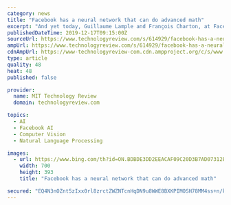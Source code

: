 ```yaml
---
category: news
title: "Facebook has a neural network that can do advanced math"
excerpt: "And yet today, Guillaume Lample and François Charton, at Facebook AI Research in Paris, say they have developed an algorithm that does the job with just a moment’s thought. These guys have trained a neural network to perform the necessary symbolic reasoning to differentiate and integrate mathematical expressions for the first time."
publishedDateTime: 2019-12-17T09:15:00Z
sourceUrl: https://www.technologyreview.com/s/614929/facebook-has-a-neural-network-that-can-do-advanced-math/
ampUrl: https://www.technologyreview.com/s/614929/facebook-has-a-neural-network-that-can-do-advanced-math/amp/
cdnAmpUrl: https://www-technologyreview-com.cdn.ampproject.org/c/s/www.technologyreview.com/s/614929/facebook-has-a-neural-network-that-can-do-advanced-math/amp/
type: article
quality: 48
heat: 48
published: false

provider:
  name: MIT Technology Review
  domain: technologyreview.com

topics:
  - AI
  - Facebook AI
  - Computer Vision
  - Natural Language Processing

images:
  - url: https://www.bing.com/th?id=ON.BDBDE3DD2EEACAF09C20D3B7AD07312E
    width: 700
    height: 393
    title: "Facebook has a neural network that can do advanced math"

secured: "EQ4N3nOZnt5zIxx0rl8zrctZWZNTcnHqDN9u8WWE8BXKPIMOSH78MM4ss+n/kSbfwCiYlUN2YI5CQOOkC43r33XYRKw04kh70HE783j4wGK6LCIzapo5rmKKj5TSxT6x86kSRhZvb1Zpqmyuzx0Xtmovn5w4IqJSBD41r7m3Qd1uuINyfMclqY54tQvvfeVAMEvT96LTB8PsgiGPH0wN94RNct+WLEiYuuNvr49o2X0e1g69VnJ02t6DcmLSeTY1dVXF8GCVWvj/gwrDfAD3Pw==;trCTBAZoF9PwFo0zRfSD8w=="
---
```


